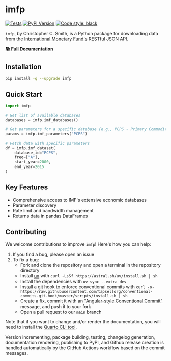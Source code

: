 # imfp

[![Tests](https://github.com/Promptly-Technologies-LLC/imfp/actions/workflows/test.yml/badge.svg)](https://github.com/Promptly-Technologies-LLC/imfp/actions/workflows/test.yml)
[![PyPI Version](https://img.shields.io/pypi/v/imfp.svg)](https://pypi.python.org/pypi/imfp)
[![Code style: black](https://img.shields.io/badge/code%20style-black-000000.svg)](https://github.com/psf/black)

`imfp`, by Christopher C. Smith, is a Python package for downloading data from the [International Monetary Fund's](http://data.imf.org/) RESTful JSON API.

**[📚 Full Documentation](https://promptlytechnologies.com/imfp/)**

## Installation

```bash
pip install -q --upgrade imfp
```

## Quick Start

```python
import imfp

# Get list of available databases
databases = imfp.imf_databases()

# Get parameters for a specific database (e.g., PCPS - Primary Commodity Price System)
params = imfp.imf_parameters("PCPS")

# Fetch data with specific parameters
df = imfp.imf_dataset(
    database_id="PCPS",
    freq=["A"],
    start_year=2000,
    end_year=2015
)
```

## Key Features

- Comprehensive access to IMF's extensive economic databases
- Parameter discovery
- Rate limit and bandwidth management
- Returns data in pandas DataFrames

## Contributing

We welcome contributions to improve `imfp`! Here's how you can help:

1. If you find a bug, please open an issue
2. To fix a bug:
   - Fork and clone the repository and open a terminal in the repository directory
   - Install [uv](https://astral.sh/setup-uv/) with `curl -LsSf https://astral.sh/uv/install.sh | sh`
   - Install the dependencies with `uv sync --extra dev`
   - Install a git hook to enforce conventional commits with `curl -o- https://raw.githubusercontent.com/tapsellorg/conventional-commits-git-hook/master/scripts/install.sh | sh`
   - Create a fix, commit it with an ["Angular-style Conventional Commit"](https://www.conventionalcommits.org/en/v1.0.0-beta.4/) message, and push it to your fork
   - Open a pull request to our `main` branch

Note that if you want to change and/or render the documentation, you will need to install the [Quarto CLI tool](https://quarto.org/docs/download/).

Version incrementing, package building, testing, changelog generation, documentation rendering, publishing to PyPI, and Github release creation is handled automatically by the GitHub Actions workflow based on the commit messages.
